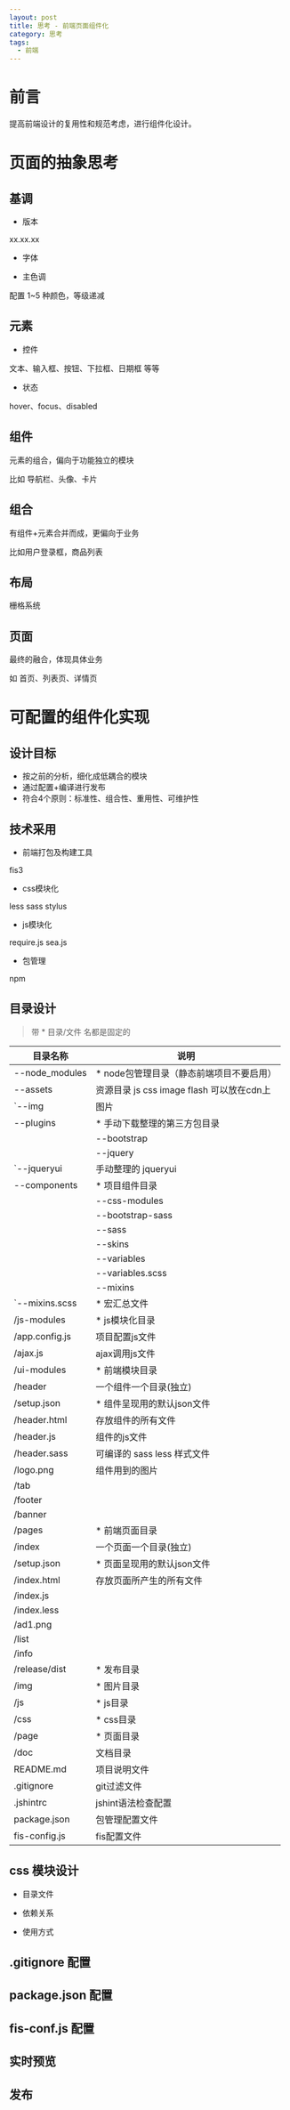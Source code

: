 ```yaml
---
layout: post
title: 思考 - 前端页面组件化
category: 思考
tags:
  - 前端
---
```


# 前言

提高前端设计的复用性和规范考虑，进行组件化设计。

# 页面的抽象思考

## 基调

- 版本

xx.xx.xx

- 字体

- 主色调

配置 1~5 种颜色，等级递减

## 元素

- 控件

文本、输入框、按钮、下拉框、日期框 等等

- 状态

hover、focus、disabled

## 组件

元素的组合，偏向于功能独立的模块

比如 导航栏、头像、卡片

## 组合

有组件+元素合并而成，更偏向于业务

比如用户登录框，商品列表

## 布局

栅格系统

## 页面

最终的融合，体现具体业务

如 首页、列表页、详情页

# 可配置的组件化实现

## 设计目标

- 按之前的分析，细化成低耦合的模块
- 通过配置+编译进行发布
- 符合4个原则：标准性、组合性、重用性、可维护性

## 技术采用

- 前端打包及构建工具

fis3

- css模块化

less sass stylus

- js模块化

require.js
sea.js

- 包管理

npm

## 目录设计

> 带 * 目录/文件 名都是固定的

目录名称                   | 说明
--------------------------|---------------------------------
|--node_modules           | * node包管理目录（静态前端项目不要启用）
|--assets                 | 资源目录 js css image flash 可以放在cdn上
|  `--img                 | 图片
|--plugins                | * 手动下载整理的第三方包目录
|  |--bootstrap           | 手动整理的 bootstrap
|  |--jquery              | 手动整理的 jquery
|  `--jqueryui            | 手动整理的 jqueryui
|--components             | * 项目组件目录
|  |--css-modules         | * css模块目录
|     |--bootstrap-sass   | * bootstrap 重写元素目录
|     |--sass             |
|        |--skins         | * 皮肤目录
|        |--variables     | * 参数目录
|        |--variables.scss| * 参数汇总文件
|        |--mixins        | * 宏目录
|        `--mixins.scss   | * 宏汇总文件
  /js-modules             | * js模块化目录
    /app.config.js        | 项目配置js文件
    /ajax.js              | ajax调用js文件
  /ui-modules             | * 前端模块目录
    /header               | 一个组件一个目录(独立)
      /setup.json         | * 组件呈现用的默认json文件
      /header.html        | 存放组件的所有文件
      /header.js          | 组件的js文件
      /header.sass        | 可编译的 sass less 样式文件
      /logo.png           | 组件用到的图片
    /tab                  |
    /footer               |
    /banner               |
/pages                    | * 前端页面目录
  /index                  | 一个页面一个目录(独立)
    /setup.json           | * 页面呈现用的默认json文件
    /index.html           | 存放页面所产生的所有文件
    /index.js             |
    /index.less           |
    /ad1.png              |
  /list                   |
  /info                   |
/release/dist             | * 发布目录
  /img                    | * 图片目录
  /js                     | * js目录
  /css                    | * css目录
  /page                   | * 页面目录
/doc                      | 文档目录
README.md                 | 项目说明文件
.gitignore                | git过滤文件
.jshintrc                 | jshint语法检查配置
package.json              | 包管理配置文件
fis-config.js             | fis配置文件

## css 模块设计

- 目录文件

- 依赖关系

- 使用方式

## .gitignore 配置

## package.json 配置

## fis-conf.js 配置

## 实时预览

## 发布



